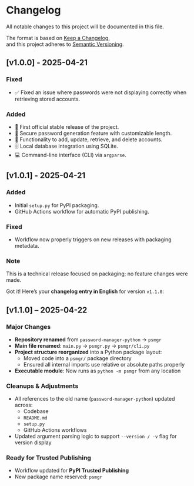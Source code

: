 # Changelog

All notable changes to this project will be documented in this file.

The format is based on [Keep a Changelog](https://keepachangelog.com/en/1.0.0/),  
and this project adheres to [Semantic Versioning](https://semver.org/).

## [v1.0.0] - 2025-04-21

### Fixed
- ✅ Fixed an issue where passwords were not displaying correctly when retrieving stored accounts.

### Added
- 🎉 First official stable release of the project.
- 🔐 Secure password generation feature with customizable length.
- 🧾 Functionality to add, update, retrieve, and delete accounts.
- 🗄️ Local database integration using SQLite.
- 💻 Command-line interface (CLI) via `argparse`.

## [v1.0.1] - 2025-04-21

### Added
- Initial `setup.py` for PyPI packaging.
- GitHub Actions workflow for automatic PyPI publishing.

### Fixed
- Workflow now properly triggers on new releases with packaging metadata.

### Note
This is a technical release focused on packaging; no feature changes were made.

Got it! Here’s your **changelog entry in English** for version `v1.1.0`:

## [v1.1.0] – 2025-04-22

### Major Changes
- **Repository renamed** from `password-manager-python` → `psmgr`
- **Main file renamed**: `main.py` → `psmgr.py` → `psmgr/cli.py`
- **Project structure reorganized** into a Python package layout:
  - Moved code into a `psmgr/` package directory
  - Ensured all internal imports use relative or absolute paths properly
- **Executable module**: Now runs as `python -m psmgr` from any location

### Cleanups & Adjustments
- All references to the old name (`password-manager-python`) updated across:
  - Codebase
  - `README.md`
  - `setup.py`
  - GitHub Actions workflows
- Updated argument parsing logic to support `--version / -v` flag for version display

### Ready for Trusted Publishing
- Workflow updated for **PyPI Trusted Publishing**
- New package name reserved: `psmgr`
